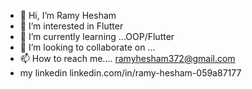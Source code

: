 - 👋 Hi, I’m Ramy Hesham
- 👀 I’m interested in Flutter
- 🌱 I’m currently learning ...OOP/Flutter
- 💞️ I’m looking to collaborate on ...
- 📫 How to reach me.... ramyhesham372@gmail.com
- my linkedin linkedin.com/in/ramy-hesham-059a87177

<!---
RamyHesmam372/RamyHesmam372 is a ✨ special ✨ repository because its `README.md` (this file) appears on your GitHub profile.
You can click the Preview link to take a look at your changes.
--->
